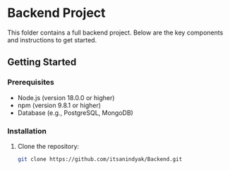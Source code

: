 # Backend Project

This folder contains a full backend project. Below are the key components and instructions to get started.



## Getting Started

### Prerequisites

- Node.js (version 18.0.0  or higher)
- npm (version 9.8.1 or higher) 
- Database (e.g., PostgreSQL, MongoDB)

### Installation

1. Clone the repository:
   ```sh
   git clone https://github.com/itsanindyak/Backend.git
   